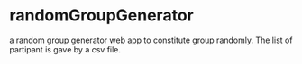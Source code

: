 # randomGroupGenerator
a random group generator web app to constitute group randomly.
The list of partipant is gave by a csv file. 
